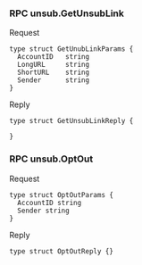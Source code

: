 ### RPC unsub.GetUnsubLink

Request

```
type struct GetUnubLinkParams {
  AccountID   string
  LongURL     string
  ShortURL    string
  Sender      string
}
```

Reply

```
type struct GetUnsubLinkReply {

}
```

### RPC unsub.OptOut

Request

```
type struct OptOutParams {
  AccountID string
  Sender string
}
```

Reply

```
type struct OptOutReply {}
```
